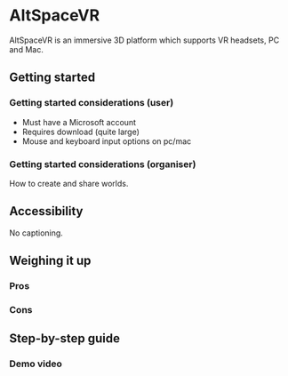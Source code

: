 # AltSpaceVR

AltSpaceVR is an immersive 3D platform which supports VR headsets, PC and Mac.

## Getting started

### Getting started considerations (user)
- Must have a Microsoft account
- Requires download (quite large)
- Mouse and keyboard input options on pc/mac

### Getting started considerations (organiser)
How to create and share worlds.

## Accessibility
No captioning.

## Weighing it up

### Pros

### Cons

## Step-by-step guide

### Demo video
